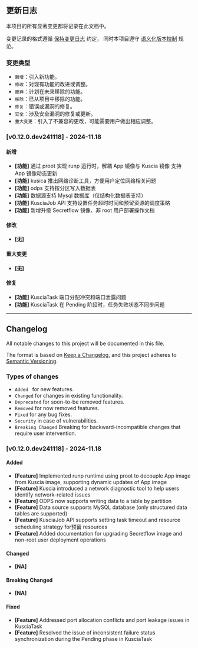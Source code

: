 ## 更新日志

本项目的所有显著变更都将记录在此文档中。

变更记录的格式遵循 [保持变更日志](https://keepachangelog.com/zh-CN/1.0.0/) 约定，
同时本项目遵守 [语义化版本控制](https://semver.org/lang/zh-CN/spec/v2.0.0.html) 规范。

### 变更类型

- `新增`：引入新功能。
- `修改`：对现有功能的改进或调整。
- `废弃`：计划在未来移除的功能。
- `移除`：已从项目中移除的功能。
- `修复`：错误或漏洞的修复。
- `安全`：涉及安全漏洞的修复或更新。
- `重大变更`：引入了不兼容的更改，可能需要用户做出相应调整。

### [v0.12.0.dev241118] - 2024-11.18

#### 新增

- **[功能]** 通过 proot 实现 runp 运行时，解耦 App 镜像与 Kuscia 镜像 支持 App 镜像动态更新 
- **[功能]** kusica 推出网络诊断工具，方便用户定位网络相关问题
- **[功能]** odps 支持按分区写入数据表
- **[功能]** 数据源支持 Mysql 数据库（仅结构化数据表支持）
- **[功能]** KusciaJob API 支持设置任务超时时间和预留资源的调度策略
- **[功能]** 新增升级 Secretflow 镜像、非 root 用户部署操作文档

#### 修改

- **[无]**

#### 重大变更

- **[无]**

#### 修复

- **[功能]** KusciaTask 端口分配冲突和端口泄露问题
- **[功能]** KusciaTask 在 Pending 阶段时，任务失败状态不同步问题

---

## Changelog

All notable changes to this project will be documented in this file.

The format is based on [Keep a Changelog](https://keepachangelog.com/en/1.0.0/),
and this project adheres to [Semantic Versioning](https://semver.org/spec/v2.0.0.html).

### Types of changes

- `Added ` for new features.
- `Changed` for changes in existing functionality.
- `Deprecated` for soon-to-be removed features.
- `Removed` for now removed features.
- `Fixed` for any bug fixes.
- `Security` in case of vulnerabilities.
- `Breaking Changed` Breaking for backward-incompatible changes that require user intervention.

### [v0.12.0.dev241118] - 2024-11.18

#### Added

- **[Feature]** Implemented runp runtime using proot to decouple App image from Kuscia image, supporting dynamic updates of App image
- **[Feature]** Kuscia introduced a network diagnostic tool to help users identify network-related issues
- **[Feature]** ODPS now supports writing data to a table by partition
- **[Feature]** Data source supports MySQL database (only structured data tables are supported)
- **[Feature]** KusciaJob API supports setting task timeout and resource scheduling strategy for预留 resources
- **[Feature]** Added documentation for upgrading Secretflow image and non-root user deployment operations

#### Changed

- **[NA]**

#### Breaking Changed

- **[NA]**

#### Fixed

- **[Feature]** Addressed port allocation conflicts and port leakage issues in KusciaTask
- **[Feature]** Resolved the issue of inconsistent failure status synchronization during the Pending phase in KusciaTask
